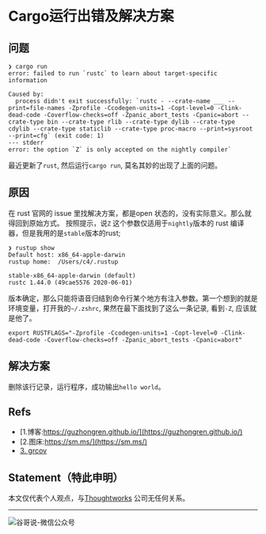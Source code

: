 # Cargo运行出错及解决方案

## 问题

```shell
❯ cargo run
error: failed to run `rustc` to learn about target-specific information

Caused by:
  process didn't exit successfully: `rustc - --crate-name ___ --print=file-names -Zprofile -Ccodegen-units=1 -Copt-level=0 -Clink-dead-code -Coverflow-checks=off -Zpanic_abort_tests -Cpanic=abort --crate-type bin --crate-type rlib --crate-type dylib --crate-type cdylib --crate-type staticlib --crate-type proc-macro --print=sysroot --print=cfg` (exit code: 1)
--- stderr
error: the option `Z` is only accepted on the nightly compiler`
```

最近更新了`rust`, 然后运行`cargo run`, 莫名其妙的出现了上面的问题。

## 原因

在 rust 官网的 issue 里找解决方案，都是open 状态的，没有实际意义。那么就得回到原始方式。
按照提示，说`Z` 这个参数仅适用于`nightly`版本的 rust 编译器，但是我用的是`stable`版本的rust;

```shell
❯ rustup show
Default host: x86_64-apple-darwin
rustup home:  /Users/c4/.rustup

stable-x86_64-apple-darwin (default)
rustc 1.44.0 (49cae5576 2020-06-01)

```
版本确定，那么只能将语音归结到命令行某个地方有注入参数。第一个想到的就是环境变量，打开我的`~/.zshrc`, 果然在最下面找到了这么一条记录, 看到`-Z`, 应该就是他了。

```shell
export RUSTFLAGS="-Zprofile -Ccodegen-units=1 -Copt-level=0 -Clink-dead-code -Coverflow-checks=off -Zpanic_abort_tests -Cpanic=abort"
```

## 解决方案

删除该行记录，运行程序，成功输出`hello world`。


## Refs

* [1.博客:https://guzhongren.github.io/](https://guzhongren.github.io/)
* [2.图床:https://sm.ms/](https://sm.ms/)
* [3. grcov](https://github.com/mozilla/grcov/issues/433)

## Statement（特此申明）

本文仅代表个人观点，与[Thoughtworks](https://www.Thoughtworks.com/) 公司无任何关系。

----
![谷哥说-微信公众号](https://cdn.jsdelivr.net/gh/guzhongren/data-hosting@master/20210819/扫码_搜索联合传播样式-白色版.ae9zxgscqcg.png)

